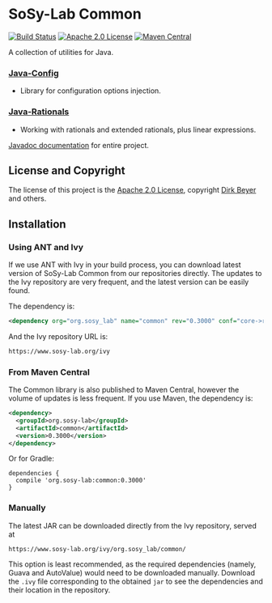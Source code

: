 <!--
This file is part of SoSy-Lab Common,
a library of useful utilities:
https://github.com/sosy-lab/java-common-lib

SPDX-FileCopyrightText: 2007-2020 Dirk Beyer <https://www.sosy-lab.org>

SPDX-License-Identifier: Apache-2.0
-->

# SoSy-Lab Common

[![Build Status](https://travis-ci.org/sosy-lab/java-common-lib.svg "Build Status")](https://travis-ci.org/sosy-lab/java-common-lib)
[![Apache 2.0 License](https://img.shields.io/badge/license-Apache--2-brightgreen.svg?style=flat)](https://www.apache.org/licenses/LICENSE-2.0)
[![Maven Central](https://maven-badges.herokuapp.com/maven-central/org.sosy-lab/common/badge.svg)](https://maven-badges.herokuapp.com/maven-central/org.sosy-lab/common)

A collection of utilities for Java.

### [Java-Config](https://sosy-lab.github.io/java-common-lib/api/org/sosy_lab/common/configuration/package-summary.html)

  - Library for configuration options injection.

### [Java-Rationals](https://sosy-lab.github.io/java-common-lib/api/org/sosy_lab/common/rationals/package-summary.html)

  - Working with rationals and extended rationals, plus linear expressions.


[Javadoc documentation](https://sosy-lab.github.io/java-common-lib/) for entire project.

## License and Copyright

The license of this project is the [Apache 2.0 License](https://www.apache.org/licenses/LICENSE-2.0),
copyright [Dirk Beyer](https://www.sosy-lab.org/people/beyer/) and others.

## Installation

### Using ANT and Ivy

If we use ANT with Ivy in your build process, you can download latest version of
SoSy-Lab Common from our repositories directly.
The updates to the Ivy repository are very frequent, and the latest version can
be easily found.

The dependency is:

```xml
<dependency org="org.sosy_lab" name="common" rev="0.3000" conf="core->runtime; contrib->sources"/>
```

And the Ivy repository URL is:

```xml
https://www.sosy-lab.org/ivy
```

### From Maven Central

The Common library is also published to Maven Central, however the volume of
updates is less frequent.
If you use Maven, the dependency is:

```xml
<dependency>
  <groupId>org.sosy-lab</groupId>
  <artifactId>common</artifactId>
  <version>0.3000</version>
</dependency>
```

Or for Gradle:

```
dependencies {
  compile 'org.sosy-lab:common:0.3000'
}
```

### Manually

The latest JAR can be downloaded directly from the Ivy repository, served at

```
https://www.sosy-lab.org/ivy/org.sosy_lab/common/
```

This option is least recommended, as the required dependencies (namely,
Guava and AutoValue) would need to be downloaded manually.
Download the `.ivy` file corresponding to the obtained `jar` to see
the dependencies and their location in the repository.
